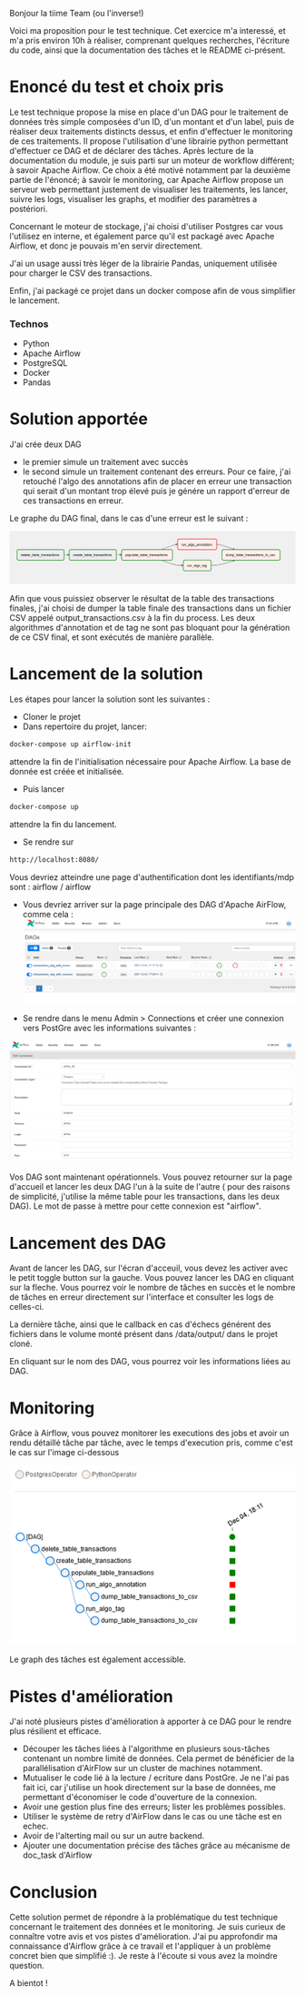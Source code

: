 Bonjour la tiime Team (ou l'inverse!)

Voici ma proposition pour le test technique. Cet exercice m'a interessé, et 
m'a pris environ 10h à réaliser, comprenant quelques recherches, l'écriture du code, ainsi
que la documentation des tâches et le README ci-présent. 

# Enoncé du test et choix pris

Le test technique propose la mise en place d'un DAG pour le traitement 
de données très simple composées d'un ID, d'un montant et d'un label, puis de réaliser
deux traitements distincts dessus, et enfin 
d'effectuer le monitoring de ces traitements. 
Il propose l'utilisation d'une librairie python permettant d'effectuer ce DAG et 
de déclarer des tâches. Après lecture de la documentation du module, je suis parti sur un 
moteur de workflow différent; à savoir Apache Airflow. Ce choix a été motivé notamment 
par la deuxième partie de l'énoncé; à savoir le monitoring, car Apache Airflow propose
un serveur web permettant justement de visualiser les traitements, les lancer, suivre les 
logs, visualiser les graphs, et modifier des paramètres a postériori. 

Concernant le moteur de stockage, j'ai choisi d'utiliser Postgres car vous l'utilisez en interne, 
et également parce qu'il est packagé avec Apache Airflow, et donc je pouvais m'en servir directement. 

J'ai un usage aussi très léger de la librairie Pandas, uniquement utilisée pour charger le CSV des transactions. 

Enfin, j'ai packagé ce projet dans un docker compose afin de vous simplifier le lancement.

### Technos 

- Python
- Apache Airflow
- PostgreSQL
- Docker
- Pandas

# Solution apportée

J'ai crée deux DAG

- le premier simule un traitement avec succès
- le second simule un traitement contenant des erreurs. Pour ce faire, j'ai retouché l'algo
des annotations afin de placer en erreur une transaction qui serait d'un montant trop élevé puis
je génére un rapport d'erreur de ces transactions en erreur. 

Le graphe du DAG final, dans le cas d'une erreur est le suivant : 

![Alt text](images/graph_avec_erreur.png?raw=true "Graph")

Afin que vous puissiez observer le résultat de la table des transactions finales, j'ai choisi de dumper la table finale des transactions
dans un fichier CSV appelé output_transactions.csv à la fin du process.
Les deux algorithmes d'annotation et de tag ne sont pas bloquant pour la génération de ce 
CSV final, et sont exécutés de manière parallèle. 

# Lancement de la solution

Les étapes pour lancer la solution sont les suivantes :

- Cloner le projet
- Dans repertoire du projet, lancer: 
```sh
docker-compose up airflow-init
```
attendre la fin de l'initialisation nécessaire pour Apache Airflow. La base de donnée 
est créée et initialisée.
- Puis lancer 
```sh
docker-compose up 
```
attendre la fin du lancement. 
- Se rendre sur 
```sh
http://localhost:8080/
```
Vous devriez atteindre une page d'authentification dont les identifiants/mdp sont :
 airflow / airflow

- Vous devriez arriver sur la page principale des DAG d'Apache AirFlow, comme cela : 
![Alt text](images/acceuil.png?raw=true "DAG")

- Se rendre dans le menu Admin > Connections et créer une connexion vers PostGre 
avec les informations suivantes : 

![Alt text](images/connexion_db.png?raw=true "Graph")

Vos DAG sont maintenant opérationnels. Vous pouvez retourner sur la page d'accueil et lancer
les deux DAG l'un à la suite de l'autre ( pour des raisons de simplicité, j'utilise la même table pour les transactions, dans les 
deux DAG). Le mot de passe à mettre pour cette connexion est "airflow".

# Lancement des DAG

Avant de lancer les DAG, sur l'écran d'acceuil, vous devez les activer avec le petit toggle button sur la gauche.
Vous pouvez lancer les DAG en cliquant sur la fleche. Vous pourrez voir le nombre de tâches en succès et le nombre de 
tâches en erreur directement sur l'interface et consulter les logs de celles-ci. 

La dernière tâche, ainsi que le callback en cas d'échecs générent des fichiers dans le volume monté présent dans /data/output/ 
dans le projet cloné. 

En cliquant sur le nom des DAG, vous pourrez voir les informations liées au DAG.

# Monitoring
Grâce à Airflow, vous pouvez monitorer les executions des jobs et avoir un rendu détaillé tâche par tâche, 
avec le temps d'execution pris, comme c'est le cas sur l'image ci-dessous

![Alt text](images/details.png?raw=true "Graph")

Le graph des tâches est également accessible. 

# Pistes d'amélioration

J'ai noté plusieurs pistes d'amélioration à apporter à ce DAG pour le rendre plus résilient et efficace.

- Découper les tâches liées à l'algorithme en plusieurs sous-tâches contenant un nombre limité de données. Cela permet
de bénéficier de la parallélisation d'AirFlow sur un cluster de machines notamment. 
- Mutualiser le code lié à la lecture / ecriture dans PostGre. Je ne l'ai pas fait ici, car j'utilise un hook directement 
sur la base de données, me permettant d'économiser le code d'ouverture de la connexion. 
- Avoir une gestion plus fine des erreurs; lister les problèmes possibles. 
- Utiliser le système de retry d'AirFlow dans le cas ou une tâche est en echec. 
- Avoir de l'alterting mail ou sur un autre backend. 
- Ajouter une documentation précise des tâches grâce au mécanisme de doc_task d'Airflow

# Conclusion

Cette solution permet de répondre à la problématique du test technique concernant le traitement des données
et le monitoring. Je suis curieux de connaître votre avis et 
vos pistes d'amélioration. J'ai 
pu approfondir ma connaissance d'Airflow grâce à ce travail et l'appliquer à un problème concret bien que simplifié :).
Je reste à l'écoute si vous avez la moindre question. 


A bientot !


